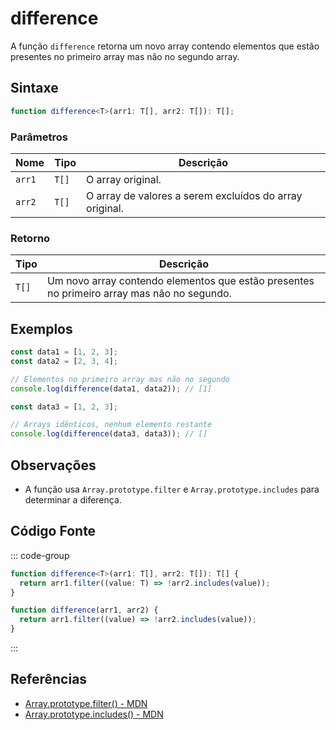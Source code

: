 # difference

A função `difference` retorna um novo array contendo elementos que estão presentes no primeiro array mas não no segundo array.

## Sintaxe

```typescript
function difference<T>(arr1: T[], arr2: T[]): T[];
```

### Parâmetros

| Nome   | Tipo         | Descrição                                                        |
|--------|--------------|--------------------------------------------------------------------|
| `arr1` | `T[]`        | O array original.                                                   |
| `arr2` | `T[]`        | O array de valores a serem excluídos do array original.            |

### Retorno

| Tipo   | Descrição                                                                 |
|--------|-----------------------------------------------------------------------------|
| `T[]`  | Um novo array contendo elementos que estão presentes no primeiro array mas não no segundo. |

## Exemplos

```typescript
const data1 = [1, 2, 3];
const data2 = [2, 3, 4];

// Elementos no primeiro array mas não no segundo
console.log(difference(data1, data2)); // [1]

const data3 = [1, 2, 3];

// Arrays idênticos, nenhum elemento restante
console.log(difference(data3, data3)); // []
```

## Observações

- A função usa `Array.prototype.filter` e `Array.prototype.includes` para determinar a diferença.

## Código Fonte

::: code-group
```typescript
function difference<T>(arr1: T[], arr2: T[]): T[] {
  return arr1.filter((value: T) => !arr2.includes(value));
}
```

```javascript
function difference(arr1, arr2) {
  return arr1.filter((value) => !arr2.includes(value));
}
```
:::

## Referências

- [Array.prototype.filter() - MDN](https://developer.mozilla.org/pt-BR/docs/Web/JavaScript/Reference/Global_Objects/Array/filter)
- [Array.prototype.includes() - MDN](https://developer.mozilla.org/pt-BR/docs/Web/JavaScript/Reference/Global_Objects/Array/includes)